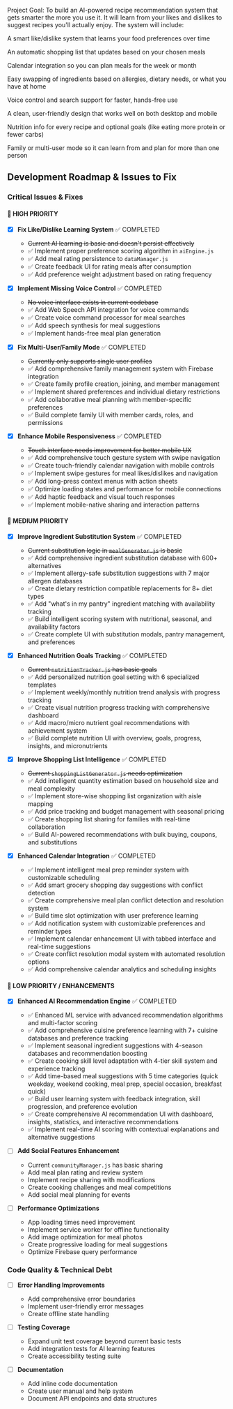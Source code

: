 Project Goal:
To build an AI-powered recipe recommendation system that gets smarter the more you use it. It will learn from your likes and dislikes to suggest recipes you'll actually enjoy. The system will include:

A smart like/dislike system that learns your food preferences over time

An automatic shopping list that updates based on your chosen meals

Calendar integration so you can plan meals for the week or month

Easy swapping of ingredients based on allergies, dietary needs, or what you have at home

Voice control and search support for faster, hands-free use

A clean, user-friendly design that works well on both desktop and mobile

Nutrition info for every recipe and optional goals (like eating more protein or fewer carbs)

Family or multi-user mode so it can learn from and plan for more than one person

## Development Roadmap & Issues to Fix

### Critical Issues & Fixes

#### 🚨 HIGH PRIORITY

- [x] **Fix Like/Dislike Learning System** ✅ COMPLETED
  - ~~Current AI learning is basic and doesn't persist effectively~~
  - ✅ Implement proper preference scoring algorithm in `aiEngine.js`
  - ✅ Add meal rating persistence to `dataManager.js`
  - ✅ Create feedback UI for rating meals after consumption
  - ✅ Add preference weight adjustment based on rating frequency

- [x] **Implement Missing Voice Control** ✅ COMPLETED
  - ~~No voice interface exists in current codebase~~
  - ✅ Add Web Speech API integration for voice commands
  - ✅ Create voice command processor for meal searches
  - ✅ Add speech synthesis for meal suggestions
  - ✅ Implement hands-free meal plan generation

- [x] **Fix Multi-User/Family Mode** ✅ COMPLETED
  - ~~Currently only supports single user profiles~~
  - ✅ Add comprehensive family management system with Firebase integration
  - ✅ Create family profile creation, joining, and member management
  - ✅ Implement shared preferences and individual dietary restrictions
  - ✅ Add collaborative meal planning with member-specific preferences
  - ✅ Build complete family UI with member cards, roles, and permissions

- [x] **Enhance Mobile Responsiveness** ✅ COMPLETED
  - ~~Touch interface needs improvement for better mobile UX~~
  - ✅ Add comprehensive touch gesture system with swipe navigation
  - ✅ Create touch-friendly calendar navigation with mobile controls
  - ✅ Implement swipe gestures for meal likes/dislikes and navigation
  - ✅ Add long-press context menus with action sheets
  - ✅ Optimize loading states and performance for mobile connections
  - ✅ Add haptic feedback and visual touch responses
  - ✅ Implement mobile-native sharing and interaction patterns

#### 🔧 MEDIUM PRIORITY

- [x] **Improve Ingredient Substitution System** ✅ COMPLETED
  - ~~Current substitution logic in `mealGenerator.js` is basic~~
  - ✅ Add comprehensive ingredient substitution database with 600+ alternatives
  - ✅ Implement allergy-safe substitution suggestions with 7 major allergen databases
  - ✅ Create dietary restriction compatible replacements for 8+ diet types
  - ✅ Add "what's in my pantry" ingredient matching with availability tracking
  - ✅ Build intelligent scoring system with nutritional, seasonal, and availability factors
  - ✅ Create complete UI with substitution modals, pantry management, and preferences

- [x] **Enhanced Nutrition Goals Tracking** ✅ COMPLETED
  - ~~Current `nutritionTracker.js` has basic goals~~
  - ✅ Add personalized nutrition goal setting with 6 specialized templates
  - ✅ Implement weekly/monthly nutrition trend analysis with progress tracking
  - ✅ Create visual nutrition progress tracking with comprehensive dashboard
  - ✅ Add macro/micro nutrient goal recommendations with achievement system
  - ✅ Build complete nutrition UI with overview, goals, progress, insights, and micronutrients

- [x] **Improve Shopping List Intelligence** ✅ COMPLETED
  - ~~Current `shoppingListGenerator.js` needs optimization~~
  - ✅ Add intelligent quantity estimation based on household size and meal complexity
  - ✅ Implement store-wise shopping list organization with aisle mapping
  - ✅ Add price tracking and budget management with seasonal pricing
  - ✅ Create shopping list sharing for families with real-time collaboration
  - ✅ Build AI-powered recommendations with bulk buying, coupons, and substitutions

- [x] **Enhanced Calendar Integration** ✅ COMPLETED
  - ✅ Implement intelligent meal prep reminder system with customizable scheduling
  - ✅ Add smart grocery shopping day suggestions with conflict detection
  - ✅ Create comprehensive meal plan conflict detection and resolution system
  - ✅ Build time slot optimization with user preference learning
  - ✅ Add notification system with customizable preferences and reminder types
  - ✅ Implement calendar enhancement UI with tabbed interface and real-time suggestions
  - ✅ Create conflict resolution modal system with automated resolution options
  - ✅ Add comprehensive calendar analytics and scheduling insights

#### 🎨 LOW PRIORITY / ENHANCEMENTS

- [x] **Enhanced AI Recommendation Engine** ✅ COMPLETED
  - ✅ Enhanced ML service with advanced recommendation algorithms and multi-factor scoring
  - ✅ Add comprehensive cuisine preference learning with 7+ cuisine databases and preference tracking
  - ✅ Implement seasonal ingredient suggestions with 4-season databases and recommendation boosting
  - ✅ Create cooking skill level adaptation with 4-tier skill system and experience tracking
  - ✅ Add time-based meal suggestions with 5 time categories (quick weekday, weekend cooking, meal prep, special occasion, breakfast quick)
  - ✅ Build user learning system with feedback integration, skill progression, and preference evolution
  - ✅ Create comprehensive AI recommendation UI with dashboard, insights, statistics, and interactive recommendations
  - ✅ Implement real-time AI scoring with contextual explanations and alternative suggestions

- [ ] **Add Social Features Enhancement**
  - Current `communityManager.js` has basic sharing
  - Add meal plan rating and review system
  - Implement recipe sharing with modifications
  - Create cooking challenges and meal competitions
  - Add social meal planning for events

- [ ] **Performance Optimizations**
  - App loading times need improvement
  - Implement service worker for offline functionality
  - Add image optimization for meal photos
  - Create progressive loading for meal suggestions
  - Optimize Firebase query performance


### Code Quality & Technical Debt

- [ ] **Error Handling Improvements**
  - Add comprehensive error boundaries
  - Implement user-friendly error messages
  - Create offline state handling

- [ ] **Testing Coverage**
  - Expand unit test coverage beyond current basic tests
  - Add integration tests for AI learning features
  - Create accessibility testing suite

- [ ] **Documentation**
  - Add inline code documentation
  - Create user manual and help system
  - Document API endpoints and data structures

